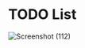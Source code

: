 # TODO List

![Screenshot (112)](https://user-images.githubusercontent.com/86431283/138564912-193aa113-9e54-4891-9df8-8b143cc447f5.png)
